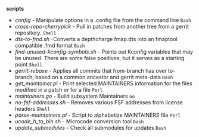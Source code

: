 __scripts__
  * _config_ - Manipulate options in a .config file from the command
              line `Bash`
  * _cross-repo-cherrypick_ - Pull in patches from another tree from a
                              gerrit repository. `Shell`
  * _dts-to-fmd.sh_ -Converts a depthcharge fmap.dts into an fmaptool
                     compatible .fmd format `Bash`
  * _find-unused-kconfig-symbols.sh_ - Points out Kconfig variables
                                       that may be unused. There are
                                       some false positives, but it
                                       serves as a starting point
                                       `Shell`
  * _gerrit-rebase_ - Applies all commits that from-branch has over
                      to-branch, based on a common ancestor and gerrit
                      meta-data `Bash`
  * _get_maintainer.pl_ - Print selected MAINTAINERS information for
                          the files modified in a patch or for a file
                          `Perl`
  * _maintainers.go_ - Build subsystem Maintainers `Go`
  * _no-fsf-addresses.sh_ - Removes various FSF addresses from license
                            headers `Shell`
  * _parse-maintainers.pl_ - Script to alphabetize MAINTAINERS file
                             `Perl`
  * _ucode_h_to_bin.sh_ - Microcode conversion tool `Bash`
  * _update_submodules_ - Check all submodules for updates `Bash`
